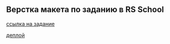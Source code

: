 ## Верстка макета по заданию в RS School
[ссылка на задание](https://github.com/rolling-scopes-school/tasks/tree/980946ea9149a14dd4826b82aea2ca012a4fd898/stage1/stream2/online-zoo) <br/>


[деплой]([https://iamarrow88.github.io/online-zoo/app/](https://iamarrow88.github.io/online-zoo/dist/index/)https://iamarrow88.github.io/online-zoo/dist/index/)


